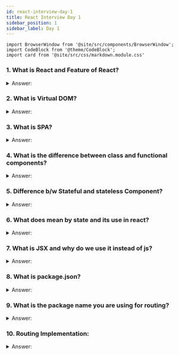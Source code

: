 ```yaml
---
id: react-interview-day-1
title: React Interview Day 1
sidebar_position: 1
sidebar_label: Day 1
---
```



```mdx-code-block
import BrowserWindow from '@site/src/components/BrowserWindow';
import CodeBlock from '@theme/CodeBlock';
import card from '@site/src/css/markdown.module.css'
```

### 1. What is React and Feature of React?

<details>

<summary>Answer:</summary>

<p>React is an open-source JavaScript library used for building user interfaces or UI components. It was developed by Facebook. Think of it as a set of tools that make it easier for you to create interactive and dynamic elements on your web pages. </p>

<h3>features of React:</h3>

1. <b>Component-Based:</b> React divides your web page into smaller building blocks called components. These components are like puzzle pieces that you can put together to create a complete picture. Each component can have its own logic and behavior, making it easier to manage and reuse code.

2. <b>Virtual DOM:</b> React uses something called a Virtual DOM (Document Object Model) to keep track of changes in your components. When something in your component changes, React doesn't immediately update the actual webpage. Instead, it updates the Virtual DOM first, and then figures out the most efficient way to update the real DOM. This makes your web app faster and more efficient.

3. <b>Declarative Syntax:</b> In React, you describe what you want your user interface to look like in a simple and declarative way. You tell React how you want things to be, and it takes care of updating the actual interface for you. This is different from the traditional way of web development where you might have had to worry about each small change.

4. <b>Reusability</b> Since React encourages you to break your interface into components, you can reuse these components across different parts of your website. This saves you time and helps maintain consistency in your design and functionality.

5. <b>One-Way Data Flow:</b> React follows a one-way data flow, which means that the data flows in a single direction: from parent components to child components. This makes it easier to understand how data changes and where those changes are coming from.

6. <b>JSX:</b> JSX is a syntax extension for JavaScript that React uses. It allows you to write HTML-like code within your JavaScript, making it easier to visualize how your components will look in the browser.

Overall, React simplifies the process of building dynamic and interactive web interfaces by breaking down your webpage into smaller reusable parts and efficiently managing updates to the user interface. 
</details>

### 2. What is Virtual DOM?

<details>
   <summary>Answer:</summary>
The Virtual DOM is a lightweight in-memory representation of the actual DOM. React uses it to optimize and speed up updates. When the state of a component changes, React creates a virtual representation of the updated DOM. It then calculates the difference between the current virtual DOM and the new one (a process known as "reconciliation") and updates only the necessary parts of the actual DOM. This minimizes expensive direct manipulations of the real DOM, leading to improved performance.

<h3 align="center">OR</h3>

The Virtual DOM is a lightweight representation of the actual DOM in memory. It helps React efficiently update and render components by minimizing direct manipulation of the real DOM, thus improving performance.

:::tip
Imagine you have a real-world painting and a copy of that painting. You want to make changes to the copy without affecting the original. The Virtual DOM in React is like that copy of the painting.

In web development, the browser's "DOM" (Document Object Model) represents the structure of a webpage. When you use React, instead of directly changing the real DOM, React creates a Virtual DOM, which is a lightweight copy of the actual DOM.

When you make changes to your React components, these changes are first applied to the Virtual DOM. React then compares the Virtual DOM with the real DOM to figure out what parts of the actual DOM need to be updated. This comparison process is much faster than directly updating the real DOM every time you make a change.

So, think of the Virtual DOM as a smart assistant that helps React update the webpage efficiently. It's like making changes on a sketch before updating the actual painting, making the whole process smoother and faster.
:::

</details>

### 3. What is SPA?

<details>
    <summary>Answer:</summary>
    SPA stands for Single Page Application. It's a web application that loads a single HTML page and dynamically updates the content as the user interacts with the app, reducing page reloads. React is often used to build SPAs because it can efficiently manage the UI changes without requiring full page reloads.

:::tip
- An SPA, which stands for "Single Page Application," is a type of website that loads and displays all its content on a single web page. Traditional websites often load new pages when you click on links, which can make them a bit slower as the whole page needs to reload.

- But with SPAs, things work differently. When you interact with a button or a link in an SPA, only the necessary parts of the page get updated or replaced, without needing to reload the entire page. This makes SPAs feel faster and more responsive, similar to using a desktop application.
:::

</details>


### 4. What is the difference between class and functional components?

<details>
  <summary>Answer:</summary>
    <table width="100%">
      <tr>
         <th>Aspect</th>
         <th>Class Components</th>
         <th>Functional Components</th>
      </tr>
      <tr>
         <td>Definition</td>
         <td>Defined using ES6 classes.</td>
         <td>Defined as JavaScript functions.</td>     
      </tr>
     <tr>
        <td>State Management</td>
        <td>Can have local state using <code>this.state.</code></td>
        <td>Use the <code>useState</code> hook for state.</td>     
     </tr>
     <tr>
        <td>Lifecycle Methods</td>
        <td>Use lifecycle methods like <code>componentDidMount</code>, etc.</td>
        <td>Use the <code>useEffect</code> hook.</td>     
     </tr>
     <tr>
        <td>Syntax</td>
        <td>More verbose and requires binding of event handlers.</td>
        <td>Simpler syntax and no binding needed.</td>     
     </tr>
     <tr>
        <td>Performance</td>
        <td>Slightly heavier due to JavaScript classes.</td>
        <td>Lighter weight, potentially better performance.</td>     
     </tr>
     <tr>
        <td>Reusability</td>
        <td>More complex to reuse logic.</td>
        <td>Easier to reuse through custom hooks.</td>     
     </tr>
     <tr>
        <td>Context and Refs</td>
        <td>Easier access to <code>this.context</code> and refs.</td>
        <td>No <code>this.context</code> and refs, but can use <code>useRef</code>.</td>     
     </tr>
     <tr>
        <td>Learning Curve</td>
        <td>Can be steeper, especially for beginners.</td>
        <td>Generally easier for beginners to grasp.</td>     
     </tr>
     <tr>
        <td>Modern React Practices</td>
        <td>Not fully aligned with modern React practices.</td>
        <td>More aligned with modern practices.</td>     
     </tr>
   </table>

</details>

### 5. Difference b/w Stateful and stateless Component?

<details>
    <summary>Answer:</summary>

<table width="100%">
      <tr>
         <th>Aspect</th>
         <th>Stateful Components</th>
         <th>Stateless Components</th>
      </tr>
      <tr>
         <td>State Management</td>
         <td>Manage their own state using <code>this.state</code>.</td>
         <td>Receive data and display it, no internal state.</td>     
      </tr>
     <tr>
        <td>Purpose</td>
        <td>Used for dynamic behavior and interaction.</td>
        <td>Used for displaying UI without complex logic.</td>     
     </tr>
     <tr>
        <td>Functional Type</td>
        <td>Class components.</td>
        <td>Function components (using <code>function</code> keyword).</td>     
     </tr>
     <tr>
        <td>Lifecycle Methods</td>
        <td>Have access to lifecycle methods like <code>componentDidMount</code>, <code>componentDidUpdate</code>, etc.</td>
        <td>No lifecycle methods until React 16.8.</td>     
     </tr>
     <tr>
        <td>Reusability</td>
        <td>Slightly less reusable due to internal state.</td>
        <td>Highly reusable as they don't hold internal state.</td>     
     </tr>
     <tr>
        <td>Performance</td>
        <td>Can have some impact on performance due to state updates.</td>
        <td>Generally better for performance as they don't manage state.</td>     
     </tr>
        
   </table>

</details>


### 6. What does mean by state and its use in react?

<details>
    <summary>Answer:</summary>
State is an object that represents the data a component needs to maintain. It allows components to store and manage dynamic data. State can be updated using `this.setState()` in class components or using the `useState` Hook in functional components. For example, a counter component's state could store the current count value.

<h3 align="center">OR</h3>

State is a JavaScript object that represents the current data in a component. It allows components to manage and store dynamic data that can change over time.


:::tip
Imagine you're building a to-do list app using React. The state would be where you keep track of the list of tasks. Let's break it down:

1. <b>State:</b> Think of it as a container within a React component that holds data. This data can be anything you want, like numbers, text, arrays, or objects.

2. <b>Usage:</b> When your app needs to display dynamic information that can change over time, you use state. For instance, in the to-do list app, the list of tasks can change as you add or complete tasks.


In summary, state in React helps your components manage and remember data that can change as your app runs. It's a fundamental concept that allows your app to be interactive and responsive to user actions. 
:::

</details>


### 7. What is JSX and why do we use it instead of js?
<details>
    <summary>Answer:</summary>
     
- JSX stands for "JavaScript XML." 
- It's a special syntax that you use in React to describe what the user interface should look like. 
- JSX (JavaScript XML) is a syntax extension for JavaScript that allows you to write HTML-like code within JavaScript. 
- It might look a bit like HTML, but it's actually a mix of JavaScript and XML-like code.
- It provides a more readable and declarative way to define UI components in React. 
- JSX code is transpiled into plain JavaScript by tools like Babel. 
- It helps in creating components that are easier to understand and maintain.

<b>why we use JSX in React:</b>

1. <b>Readability:</b> JSX makes your code more readable and understandable. It closely resembles the actual UI you want to create, which makes it easier to visualize and work with.

2. <b>Familiarity:</b> If you've worked with HTML before, JSX will feel somewhat familiar. This makes it easier for web developers to transition into React.

3. <b>Components:</b> In React, you build your UI using components. JSX makes it simple to define these components by writing HTML-like code.

4. <b>JavaScript Integration:</b> JSX allows you to embed JavaScript expressions directly within the markup. This dynamic nature lets you generate dynamic content and interact with data easily.

5. <b>Performance:</b> Under the hood, JSX gets compiled to regular JavaScript by tools like Babel. This compiled code is optimized for better performance, making your app run faster.

6. <b>Tooling:</b> JSX is well-supported by development tools and extensions, which can help catch errors and provide useful hints as you code.


</details>




### 8. What is package.json?

<details>
    <summary>Answer:</summary>

    `package.json` is a JSON file in a Node.js project that contains metadata about the project and its dependencies. It includes information about the project's name, version, description, scripts, and dependencies. It's also used to manage project dependencies and scripts for running tasks like building and testing.

:::tip
package.json is a JSON file used to manage a project's dependencies, scripts, and other metadata. It's commonly used in Node.js projects and is also essential for managing React applications.
:::

</details>

### 9. What is the package name you are using for routing?

<details>
    <summary>Answer:</summary>

    React Router is a popular package used for routing in React applications. It allows you to create a single-page application with dynamic routing. You can install it using `npm install react-router-dom`.

</details>

### 10. Routing Implementation:

<details>
  <summary>Answer:</summary>

  React Router provides a way to handle routing within a single-page application. Here's a basic example of routing using React Router:
  
  ```jsx title="App.js"
  import React from 'react';
      import { Routes, Route, Link } from 'react-router-dom';
  
      const Home = () => <h1>Home Page</h1>;
      const About = () => <h1>About Page</h1>;
  
      const App = () => (
        <Routes>
          <div>
            <nav>
              <ul>
                <li><Link to="/">Home</Link></li>
                <li><Link to="/about">About</Link></li>
              </ul>
            </nav>
  
            <Route path="/" exact component={Home} />
            <Route path="/about" component={About} />
          </div>
        </Routes>
      );
  
    export default App;
  ```

</details>